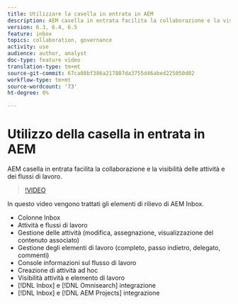 ```yaml
---
title: Utilizzare la casella in entrata in AEM
description: AEM casella in entrata facilita la collaborazione e la visibilità delle attività e dei flussi di lavoro.
version: 6.3, 6.4, 6.5
feature: inbox
topics: collaboration, governance
activity: use
audience: author, analyst
doc-type: feature video
translation-type: tm+mt
source-git-commit: 67ca08bf386a217807da3755d46abed225050d02
workflow-type: tm+mt
source-wordcount: '73'
ht-degree: 0%

---
```



# Utilizzo della casella in entrata in AEM

AEM casella in entrata facilita la collaborazione e la visibilità delle attività e dei flussi di lavoro.

>[!VIDEO](https://video.tv.adobe.com/v/16827/?quality=12&learn=on)

In questo video vengono trattati gli elementi di rilievo di AEM Inbox.

* Colonne Inbox
* Attività e flussi di lavoro
* Gestione delle attività (modifica, assegnazione, visualizzazione del contenuto associato)
* Gestione degli elementi di lavoro (completo, passo indietro, delegato, commenti)
* Console informazioni sul flusso di lavoro
* Creazione di attività ad hoc
* Visibilità attività e elemento di lavoro
* [!DNL Inbox] e [!DNL Omnisearch] integrazione
* [!DNL Inbox] e [!DNL AEM Projects] integrazione
